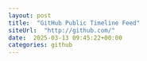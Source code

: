 ```yaml
---
layout: post
title:  "GitHub Public Timeline Feed"
siteUrl:  "http://github.com/"
date:  2025-03-13 09:45:22+00:00
categories: github
---
```

